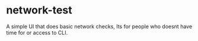 # network-test
 A simple UI that does basic network checks, Its for people who doesnt have time for or access to CLI.
